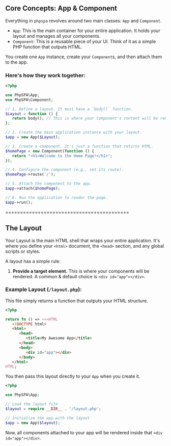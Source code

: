 ## Core Concepts: App & Component

Everything in `phpspa` revolves around two main classes: `App` and `Component`.

* `App`: This is the main container for your entire application. It holds your layout and manages all your components.
* `Component`: This is a reusable piece of your UI. Think of it as a simple PHP function that outputs HTML.

You create one `App` instance, create your `Component`s, and then attach them to the app.

### Here's how they work together:

```php
<?php

use PhpSPA\App;
use PhpSPA\Component;

// 1. Define a layout. It must have a `body()` function.
$Layout = function () {
   return body(); // This is where your component's content will be rendered.
};

// 2. Create the main application instance with your layout.
$app = new App($Layout);

// 3. Create a component. It's just a function that returns HTML.
$homePage = new Component(function () {
   return "<h1>Welcome to the Home Page!</h1>";
});

// 4. Configure the component (e.g., set its route).
$homePage->route('/');

// 5. Attach the component to the app.
$app->attach($homePage);

// 6. Run the application to render the page.
$app->run();
```



==========================================


## The Layout

Your Layout is the main HTML shell that wraps your entire application. It's where you define your `<html>` document, the `<head>` section, and any global scripts or styles.

A layout has a simple rule:

1.  **Provide a target element.** This is where your components will be rendered. A common & default choice is `<div id="app"></div>`.

### Example Layout (`/layout.php`):

This file simply returns a function that outputs your HTML structure.

```php
<?php

return fn () => <<<HTML
   <!DOCTYPE html>
   <html>
      <head>
         <title>My Awesome App</title>
      </head>
      <body>
         <div id="app"></div>
      </body>
   </html>
HTML;
```

You then pass this layout directly to your `App` when you create it.

```php
<?php

use PhpSPA\App;

// Load the layout file
$layout = require __DIR__ . '/layout.php';

// Initialize the app with the layout
$app = new App($layout);
```

Now, all components attached to your app will be rendered inside that `<div id="app"></div>`.
